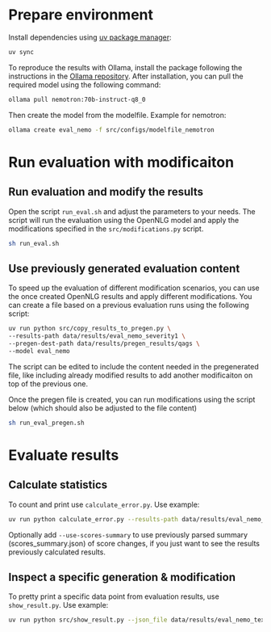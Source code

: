 
# Prepare environment

Install dependencies using [uv package manager](https://docs.astral.sh/uv/getting-started/installation/):
```sh
uv sync
```

To reproduce the results with Ollama, install the package following the instructions in the [Ollama repository](https://github.com/ollama/ollama). After installation, you can pull the required model using the following command:
```sh
ollama pull nemotron:70b-instruct-q8_0
```
Then create the model from the modelfile. Example for nemotron:
```sh
ollama create eval_nemo -f src/configs/modelfile_nemotron
```

# Run evaluation with modificaiton

## Run evaluation and modify the results

Open the script `run_eval.sh` and adjust the parameters to your needs. The script will run the evaluation using the OpenNLG model and apply the modifications specified in the `src/modifications.py` script.

```sh
sh run_eval.sh
```

## Use previously generated evaluation content

To speed up the evaluation of different modification scenarios, you can use the once created OpenNLG results and apply different modifications. You can create a file based on a previous evaluation runs using the following script:

```bash
uv run python src/copy_results_to_pregen.py \
--results-path data/results/eval_nemo_severity1 \
--pregen-dest-path data/results/pregen_results/qags \
--model eval_nemo
```

The script can be edited to include the content needed in the pregenerated file, like including already modified results to add another modificaiton on top of the previous one.

Once the pregen file is created, you can run modifications using the script below (which should also be adjusted to the file content)

```bash
sh run_eval_pregen.sh
```

# Evaluate results

## Calculate statistics

To count and print use `calculate_error.py`. Use example:
```sh
uv run python calculate_error.py --results-path data/results/eval_nemo_textsev1
```

Optionally add `--use-scores-summary` to use previously parsed summary (scores_summary.json) of score changes, if you just want to see the results previously calculated results.

## Inspect a specific generation & modification

To pretty print a specific data point from evaluation results, use `show_result.py`. Use example:
```sh
uv run python src/show_result.py --json_file data/results/eval_nemo_textsev1/cnndm-79.json
```